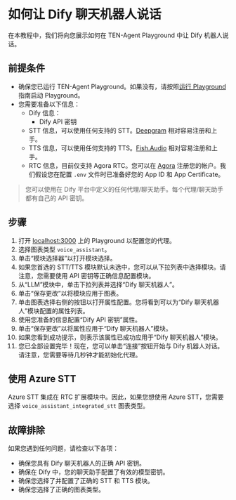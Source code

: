 # 如何让 Dify 聊天机器人说话

在本教程中，我们将向您展示如何在 TEN-Agent Playground 中让 Dify 机器人说话。

## 前提条件

- 确保您已运行 TEN-Agent Playground。如果没有，请按照[运行 Playground](https://doc.theten.ai/ten-agent/getting_started) 指南启动 Playground。
- 您需要准备以下信息：
  - Dify 信息：
    - Dify API 密钥
  - STT 信息，可以使用任何支持的 STT。[Deepgram](https://deepgram.com/) 相对容易注册和上手。
  - TTS 信息，可以使用任何支持的 TTS。[Fish.Audio](https://fish.audio/) 相对容易注册和上手。
  - RTC 信息，目前仅支持 Agora RTC。您可以在 [Agora](https://www.agora.io/) 注册您的帐户。我们假设您在配置 `.env` 文件时已准备好您的 App ID 和 App Certificate。

> 您可以使用在 Dify 平台中定义的任何代理/聊天助手。每个代理/聊天助手都有自己的 API 密钥。

## 步骤

1. 打开 [localhost:3000](http://localhost:3000) 上的 Playground 以配置您的代理。
2. 选择图表类型 `voice_assistant`。
3. 单击“模块选择器”以打开模块选择。
4. 如果您首选的 STT/TTS 模块默认未选中，您可以从下拉列表中选择模块。请注意，您需要使用 API 密钥等正确信息配置模块。
5. 从“LLM”模块中，单击下拉列表并选择“Dify 聊天机器人”。
6. 单击“保存更改”以将模块应用于图表。
7. 单击图表选择右侧的按钮以打开属性配置。您将看到可以为“Dify 聊天机器人”模块配置的属性列表。
8. 使用您准备的信息配置“Dify API 密钥”属性。
9. 单击“保存更改”以将属性应用于“Dify 聊天机器人”模块。
10. 如果您看到成功提示，则表示该属性已成功应用于“Dify 聊天机器人”模块。
11. 您已全部设置完毕！现在，您可以单击“连接”按钮开始与 Dify 机器人对话。请注意，您需要等待几秒钟才能初始化代理。

## 使用 Azure STT

Azure STT 集成在 RTC 扩展模块中。因此，如果您想使用 Azure STT，您需要选择 `voice_assistant_integrated_stt` 图表类型。

## 故障排除

如果您遇到任何问题，请检查以下各项：

- 确保您具有 Dify 聊天机器人的正确 API 密钥。
- 确保在 Dify 中，您的聊天助手配置了有效的模型密钥。
- 确保您选择了并配置了正确的 STT 和 TTS 模块。
- 确保您选择了正确的图表类型。
